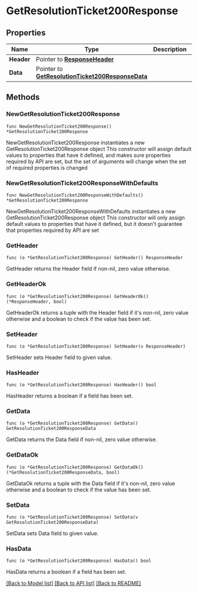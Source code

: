 # GetResolutionTicket200Response

## Properties

Name | Type | Description | Notes
------------ | ------------- | ------------- | -------------
**Header** | Pointer to [**ResponseHeader**](ResponseHeader.md) |  | [optional] 
**Data** | Pointer to [**GetResolutionTicket200ResponseData**](GetResolutionTicket200ResponseData.md) |  | [optional] 

## Methods

### NewGetResolutionTicket200Response

`func NewGetResolutionTicket200Response() *GetResolutionTicket200Response`

NewGetResolutionTicket200Response instantiates a new GetResolutionTicket200Response object
This constructor will assign default values to properties that have it defined,
and makes sure properties required by API are set, but the set of arguments
will change when the set of required properties is changed

### NewGetResolutionTicket200ResponseWithDefaults

`func NewGetResolutionTicket200ResponseWithDefaults() *GetResolutionTicket200Response`

NewGetResolutionTicket200ResponseWithDefaults instantiates a new GetResolutionTicket200Response object
This constructor will only assign default values to properties that have it defined,
but it doesn't guarantee that properties required by API are set

### GetHeader

`func (o *GetResolutionTicket200Response) GetHeader() ResponseHeader`

GetHeader returns the Header field if non-nil, zero value otherwise.

### GetHeaderOk

`func (o *GetResolutionTicket200Response) GetHeaderOk() (*ResponseHeader, bool)`

GetHeaderOk returns a tuple with the Header field if it's non-nil, zero value otherwise
and a boolean to check if the value has been set.

### SetHeader

`func (o *GetResolutionTicket200Response) SetHeader(v ResponseHeader)`

SetHeader sets Header field to given value.

### HasHeader

`func (o *GetResolutionTicket200Response) HasHeader() bool`

HasHeader returns a boolean if a field has been set.

### GetData

`func (o *GetResolutionTicket200Response) GetData() GetResolutionTicket200ResponseData`

GetData returns the Data field if non-nil, zero value otherwise.

### GetDataOk

`func (o *GetResolutionTicket200Response) GetDataOk() (*GetResolutionTicket200ResponseData, bool)`

GetDataOk returns a tuple with the Data field if it's non-nil, zero value otherwise
and a boolean to check if the value has been set.

### SetData

`func (o *GetResolutionTicket200Response) SetData(v GetResolutionTicket200ResponseData)`

SetData sets Data field to given value.

### HasData

`func (o *GetResolutionTicket200Response) HasData() bool`

HasData returns a boolean if a field has been set.


[[Back to Model list]](../README.md#documentation-for-models) [[Back to API list]](../README.md#documentation-for-api-endpoints) [[Back to README]](../README.md)


